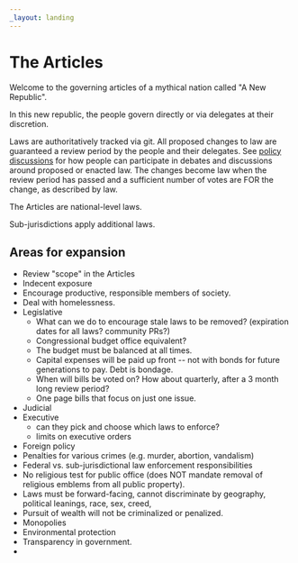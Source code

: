 ```yaml
---
_layout: landing
---
```


# The Articles

Welcome to the governing articles of a mythical nation called "A New Republic".

In this new republic, the people govern directly or via delegates at their discretion.

Laws are authoritatively tracked via git.
All proposed changes to law are guaranteed a review period by the people and their delegates.
See [policy discussions](articles/policy_discussion.md) for how people can participate in debates and discussions around proposed or enacted law.
The changes become law when the review period has passed and a sufficient number of votes are FOR the change, as described by law.

The Articles are national-level laws.

Sub-jurisdictions apply additional laws.

## Areas for expansion

- Review "scope" in the Articles
- Indecent exposure
- Encourage productive, responsible members of society.
- Deal with homelessness.
- Legislative
  - What can we do to encourage stale laws to be removed? (expiration dates for all laws? community PRs?)
  - Congressional budget office equivalent?
  - The budget must be balanced at all times.
  - Capital expenses will be paid up front -- not with bonds for future generations to pay. Debt is bondage.
  - When will bills be voted on? How about quarterly, after a 3 month long review period?
  - One page bills that focus on just one issue.
- Judicial
- Executive
  - can they pick and choose which laws to enforce?
  - limits on executive orders
- Foreign policy
- Penalties for various crimes (e.g. murder, abortion, vandalism)
- Federal vs. sub-jurisdictional law enforcement responsibilities
- No religious test for public office (does NOT mandate removal of religious emblems from all public property).
- Laws must be forward-facing, cannot discriminate by geography, political leanings, race, sex, creed,
- Pursuit of wealth will not be criminalized or penalized.
- Monopolies
- Environmental protection
- Transparency in government.
-
